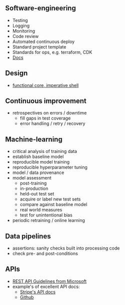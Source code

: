 ## Software-engineering
- Testing
- Logging
- Monitoring
- Code review
- Automated continuous deploy
- Standard project template
- Standards for ops, e.g. terraform, CDK
- [Docs](https://www.sohamkamani.com/blog/how-to-write-good-documentation/)
  
## Design
- [functional core, imperative shell](https://gist.github.com/kbilsted/abdc017858cad68c3e7926b03646554e)

## Continuous improvement
- retrospectives on errors / downtime
  - fill gaps in test coverage
  - error handling / retry / recovery

## Machine-learning
- critical analysis of training data
- establish baseline model
- reproducible model training
- reproducible hyperparameter tuning
- model / data provenance
- model assessment
  - post-training
  - in-production
  - held-out test set
  - acquire or label new test sets
  - compare against baseline model
  - real world measures
  - test for unintentional bias
- periodic retraining / online learning

## Data pipelines
- assertions: sanity checks built into processing code
- check pre- and post-conditions


## APIs
- [REST API Guidelines from Microsoft][5]
- example's of excellent API docs:
  - [Stripe's API docs][6]
  - [Github][7]


[5]: https://github.com/Microsoft/api-guidelines/blob/master/Guidelines.md
[6]: https://stripe.com/docs/api
[7]: https://developer.github.com/v3/





